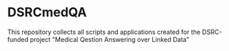 DSRCmedQA
=========

This repository collects all scripts and applications created for the DSRC-funded project "Medical Qestion Answering over Linked Data"
